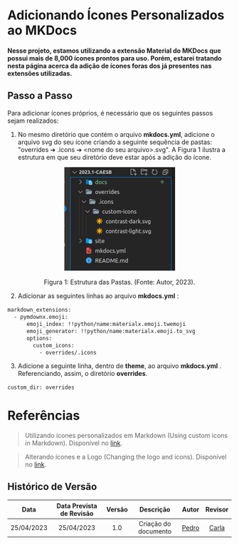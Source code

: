 # Adicionando Ícones Personalizados ao MKDocs

<h4>Nesse projeto, estamos utilizando a extensão Material do MKDocs que possui mais de 8,000 ícones prontos para uso. Porém, estarei tratando nesta página acerca da adição de ícones foras dos já presentes nas extensões utilizadas.</h4>

## Passo a Passo

Para adicionar ícones próprios, é necessário que os seguintes passos sejam realizados:
1. No mesmo diretório que contém o arquivo **mkdocs.yml**, adicione o arquivo svg do seu ícone criando a seguinte sequência de pastas: "overrides ➔ .icons ➔ \<nome do seu arquivo\>.svg". A Figura 1 ilustra a estrutura em que seu diretório deve estar após a adição do ícone.
<p><center><img alt="Estrutura das Pastas" src="../assets/imagens/EstruturaPastas.png"></img></center></p>

<p><center> Figura 1: Estrutura das Pastas. (Fonte: Autor, 2023).</center></p>

2. Adicionar as seguintes linhas ao arquivo **mkdocs.yml** :

```
markdown_extensions:
  - pymdownx.emoji:
      emoji_index: !!python/name:materialx.emoji.twemoji
      emoji_generator: !!python/name:materialx.emoji.to_svg
      options:
        custom_icons:
          - overrides/.icons
```
3. Adicione a seguinte linha, dentro de **theme**, ao arquivo **mkdocs.yml** . Referenciando, assim, o diretório **overrides**.
```
custom_dir: overrides
```


# Referências

> Utilizando ícones personalizados em Markdown (Using custom icons in Markdown). Disponível no [link](https://github.com/squidfunk/mkdocs-material/discussions/5199).

> Alterando ícones e a Logo (Changing the logo and icons). Disponível no [link](https://squidfunk.github.io/mkdocs-material/setup/changing-the-logo-and-icons/#additional-icons).

## Histórico de Versão
|    Data    | Data Prevista de Revisão | Versão |      Descrição       |                                                                Autor                                                                 |               Revisor               |
| :--------: | :----------------------: | :----: | :------------------: | :----------------------------------------------------------------------------------------------------------------------------------: | :---------------------------------: |
| 25/04/2023 |        25/04/2023        |  1.0   | Criação do documento | [Pedro](https://github.com/pedrobarbosaocb) | [Carla](https://github.com/ccarlaa) |